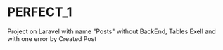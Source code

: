 # PERFECT_1
Project on Laravel with name "Posts" without BackEnd, Tables Exell and with one error by Created Post 
